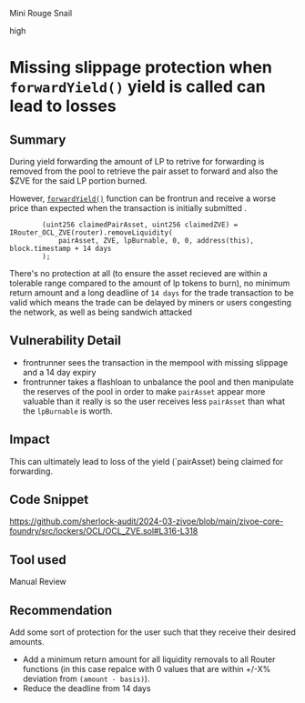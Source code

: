 Mini Rouge Snail

high

# Missing slippage protection when `forwardYield()` yield is called can lead to losses

## Summary
During yield forwarding the amount of LP to retrive for forwarding is removed from the pool to retrieve the pair asset to forward and also the $ZVE for the said LP portion burned.

However, [`forwardYield()`](https://github.com/sherlock-audit/2024-03-zivoe/blob/main/zivoe-core-foundry/src/lockers/OCL/OCL_ZVE.sol#L316-L318) function can be frontrun and receive a worse price than expected when the transaction is initially submitted . 
```solidity
        (uint256 claimedPairAsset, uint256 claimedZVE) = IRouter_OCL_ZVE(router).removeLiquidity(
            pairAsset, ZVE, lpBurnable, 0, 0, address(this), block.timestamp + 14 days
        );
```

There's no protection at all (to ensure the asset recieved are within a tolerable range compared to the amount of lp tokens to burn), no minimum return amount and a long deadline of `14 days` for the trade transaction to be valid which means the trade can be delayed by miners or users congesting the network, as well as being sandwich attacked 

## Vulnerability Detail
- frontrunner sees the transaction in the mempool with missing slippage and a 14 day expiry
- frontrunner takes a flashloan to unbalance the pool and then manipulate the reserves of the pool in order to make `pairAsset` appear more valuable than it really is so the user receives less `pairAsset` than what the `lpBurnable` is worth.

## Impact
This can ultimately lead to loss of the yield (`pairAsset) being claimed for forwarding.

## Code Snippet
https://github.com/sherlock-audit/2024-03-zivoe/blob/main/zivoe-core-foundry/src/lockers/OCL/OCL_ZVE.sol#L316-L318

## Tool used

Manual Review

## Recommendation
Add some sort of protection for the user such that they receive their desired amounts. 
- Add a minimum return amount for all  liquidity removals to all Router functions (in this case repalce with 0 values that are within +/-X% deviation from `(amount - basis)`).
- Reduce the deadline from 14 days